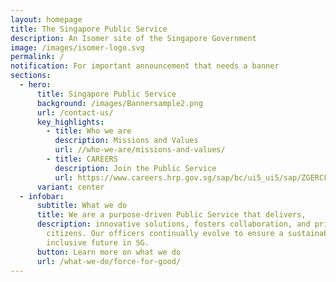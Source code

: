 ```yaml
---
layout: homepage
title: The Singapore Public Service
description: An Isomer site of the Singapore Government
image: /images/isomer-logo.svg
permalink: /
notification: For important announcement that needs a banner
sections:
  - hero:
      title: Singapore Public Service
      background: /images/Bannersample2.png
      url: /contact-us/
      key_highlights:
        - title: Who we are
          description: Missions and Values
          url: //who-we-are/missions-and-values/
        - title: CAREERS
          description: Join the Public Service
          url: https://www.careers.hrp.gov.sg/sap/bc/ui5_ui5/sap/ZGERCFA004/index.html
      variant: center
  - infobar:
      subtitle: What we do
      title: We are a purpose-driven Public Service that delivers,
      description: innovative solutions, fosters collaboration, and prioritises our
        citizens. Our officers continually evolve to ensure a sustainable and
        inclusive future in SG.
      button: Learn more on what we do
      url: /what-we-do/force-for-good/
---
```

